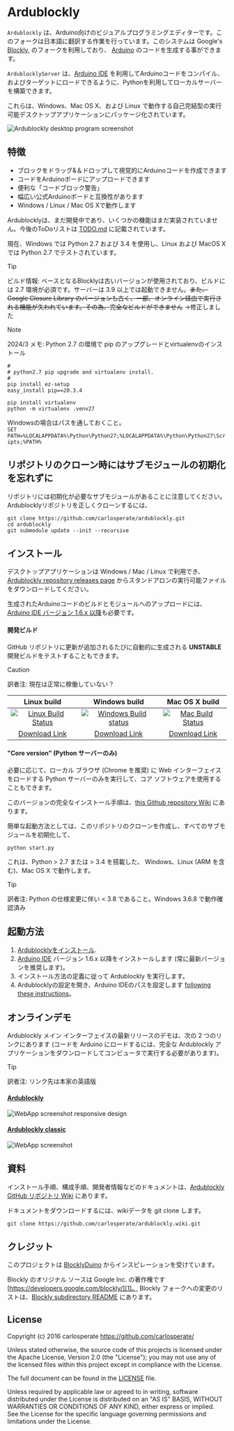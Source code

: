 # Ardublockly
`Ardublockly` は、Arduino向けのビジュアルプログラミングエディターです。このフォークは日本語に翻訳する作業を行っています。このシステムは Google's [Blockly][1], のフォークを利用しており、 [Arduino][15] のコードを生成する事ができます。

`ArdublocklyServer` は、[Arduino IDE][2] を利用してArduinoコードをコンパイル、およびターゲットにロードできるように、Pythonを利用してローカルサーバーを構築できます。

これらは、Windows、Mac OS X、および Linux で動作する自己完結型の実行可能デスクトップアプリケーションにパッケージ化されています。

![Ardublockly desktop program screenshot][desktop_screeshot]


## 特徴
* ブロックをドラッグ&＆ドロップして視覚的にArduinoコードを作成できます
* コードをArduinoボードにアップロードできます
* 便利な「コードブロック警告」
* 幅広い公式Arduinoボードと互換性があります
* Windows / Linux / Mac OS Xで動作します

Ardublocklyは、まだ開発中であり、いくつかの機能はまだ実装されていません。今後のToDoリストは [TODO.md][3] に記載されています。

現在、Windows では Python 2.7 および 3.4 を使用し、Linux および MacOS X では Python 2.7 でテストされています。

> [!TIP]
> ビルド情報: ベースとなるBlocklyは古いバージョンが使用されており、ビルドには 2.7 環境が必須です。サーバーは 3.9 以上では起動できません。~~また、Google Closure Library のバージョンも古く、一部、オンライン経由で実行される機能が失われています。その為、完全なビルドができません~~ →修正しました

> [!NOTE]
> 2024/3 メモ: Python 2.7 の環境で pip のアップグレードとvirtualenvのインストール  
> ```
> #
> # python2.7 pip upgrade and virtualenv install.
> #
> pip install ez-setup
> easy_install pip==20.3.4
> 
> pip install virtualenv
> python -m virtualenv .venv27
> ```
> Windowsの場合はパスを通しておくこと。  
> `SET PATH=%LOCALAPPDATA%\Python\Python27;%LOCALAPPDATA%\Python\Python27\Scripts;%PATH%`


## リポジトリのクローン時にはサブモジュールの初期化を忘れずに
リポジトリには初期化が必要なサブモジュールがあることに注意してください。Ardublocklyリポジトリを正しくクローンするには、

```
git clone https://github.com/carlosperate/ardublockly.git
cd ardublockly
git submodule update --init --recursive
```


## インストール
デスクトップアプリケーションは Windows / Mac / Linux で利用でき、[Ardublockly repository releases page][4] からスタンドアロンの実行可能ファイルをダウンロードしてください。

生成されたArduinoコードのビルドとモジュールへのアップロードには、[Arduino IDE バージョン 1.6.x 以降][2]も必要です。

#### 開発ビルド
GitHub リポジトリに更新が追加されるたびに自動的に生成される __UNSTABLE__ 開発ビルドをテストすることもできます。

> [!CAUTION]
> 訳者注: 現在は正常に稼働していない？

| Linux build         | Windows build       | Mac OS X build       |
|:-------------------:|:-------------------:|:--------------------:|
| [![Linux Build Status](https://circleci.com/gh/carlosperate/ardublockly/tree/master.svg?style=svg)](https://circleci.com/gh/carlosperate/ardublockly/tree/master) | [![Windows Build status](https://ci.appveyor.com/api/projects/status/t877g920hdiifc2i?svg=true)](https://ci.appveyor.com/project/carlosperate/ardublockly) | [![Mac Build Status](https://travis-ci.org/carlosperate/ardublockly.svg?branch=master)](https://travis-ci.org/carlosperate/ardublockly) |
| [Download Link][12] | [Download Link][13] | [Download Link][14]  |

#### "Core version" (Python サーバーのみ)
必要に応じて、ローカル ブラウザ (Chrome を推奨) に Web インターフェイスをロードする Python サーバーのみを実行して、コア ソフトウェアを使用することもできます。

このバージョンの完全なインストール手順は、[this Github repository Wiki][5] にあります。

簡単な起動方法としては、このリポジトリのクローンを作成し、すべてのサブモジュールを初期化して、

```
python start.py
```

これは、Python > 2.7 または > 3.4 を搭載した、 Windows、Linux (ARM を含む)、Mac OS X で動作します。

> [!TIP]
> 訳者注: Python の仕様変更に伴い < 3.8 であること。Windows 3.6.8 で動作確認済み


## 起動方法
1. [Ardublocklyをインストール][5].
2. [Arduino IDE][2] バージョン 1.6.x 以降をインストールします (常に最新バージョンを推奨します)。
3. インストール方法の定義に従って Ardublockly を実行します。
3. Ardublocklyの設定を開き、Arduino IDEのパスを設定します [following these instructions][6]。


## オンラインデモ
Ardublockly メイン インターフェイスの最新リリースのデモは、次の 2 つのリンクにあります (コードを Arduino にロードするには、完全な Ardublockly アプリケーションをダウンロードしてコンピュータで実行する必要があります)。

> [!TIP]
> 訳者注: リンク先は本家の英語版

#### [Ardublockly][10]
![WebApp screenshot responsive design][web_screenshot_responsive]

#### [Ardublockly classic][11]
![WebApp screenshot][web_screenshot_classic]


## 資料
インストール手順、構成手順、開発者情報などのドキュメントは、[Ardublockly GitHub リポジトリ Wiki][7] にあります。

ドキュメントをダウンロードするには、wikiデータを git clone します。

```
git clone https://github.com/carlosperate/ardublockly.wiki.git
```


## クレジット
このプロジェクトは [BlocklyDuino][16] からインスピレーションを受けています。

Blockly のオリジナル ソースは Google Inc. の著作権です [https://developers.google.com/blockly/][1]。 Blockly フォークへの変更のリストは、[Blockly subdirectory README][17] にあります。


## License
Copyright (c) 2016 carlosperate https://github.com/carlosperate/

Unless stated otherwise, the source code of this projects is
licensed under the Apache License, Version 2.0 (the "License");
you may not use any of the licensed files within this project
except in compliance with the License.

The full document can be found in the [LICENSE][9] file.

Unless required by applicable law or agreed to in writing, software
distributed under the License is distributed on an "AS IS" BASIS,
WITHOUT WARRANTIES OR CONDITIONS OF ANY KIND, either express or implied.
See the License for the specific language governing permissions and
limitations under the License.


[1]: https://developers.google.com/blockly/
[2]: http://www.arduino.cc/en/main/software/
[3]: TODO.md
[4]: https://github.com/carlosperate/ardublockly/releases/
[5]: https://github.com/carlosperate/ardublockly/wiki/Installing-Ardublockly
[6]: https://github.com/carlosperate/ardublockly/wiki/Configure-Ardublockly
[7]: https://github.com/carlosperate/ardublockly/wiki
[8]: https://github.com/carlosperate/ardublockly/compare/blockly-original...master
[9]: https://github.com/carlosperate/ardublockly/blob/master/LICENSE
[10]: http://ardublockly.embeddedlog.com/demo/index.html
[11]: http://ardublockly.embeddedlog.com/demo/classic/index.html
[12]: http://ardublockly-builds.s3-website-us-west-2.amazonaws.com/index.html?prefix=linux/
[13]: http://ardublockly-builds.s3-website-us-west-2.amazonaws.com/index.html?prefix=windows/
[14]: http://ardublockly-builds.s3-website-us-west-2.amazonaws.com/index.html?prefix=mac/
[15]: http://www.arduino.cc
[16]: https://github.com/BlocklyDuino/BlocklyDuino
[17]: blockly/README.md

[desktop_screeshot]: http://carlosperate.github.io/ardublockly/images/screenshot_desktop_1.png
[web_screenshot_responsive]: http://carlosperate.github.io/ardublockly/images/screenshot_material_all_small.jpg
[web_screenshot_classic]: http://carlosperate.github.io/ardublockly/images/screenshot_1.png
